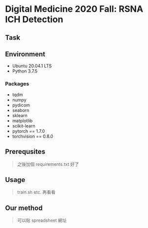 # Digital Medicine 2020 Fall: RSNA ICH Detection

## Task

## Environment

- Ubuntu 20.04.1 LTS
- Python 3.7.5

### Packages

- tqdm
- numpy
- pydicom
- seaborn
- sklearn
- matplotlib
- scikit-learn
- pytorch == 1.7.0
- torchvision == 0.8.0

## Prerequsites

> 之後加個 requirements.txt 好了

## Usage

> train.sh etc. 再看看

## Our method

> 可以貼 spreadsheet 網址